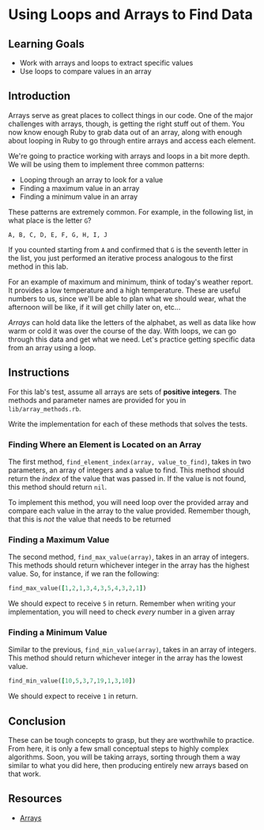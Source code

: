 # Using Loops and Arrays to Find Data

## Learning Goals

- Work with arrays and loops to extract specific values
- Use loops to compare values in an array

## Introduction

Arrays serve as great places to collect things in our code. One of the major
challenges with arrays, though, is getting the right stuff out of them. You now
know enough Ruby to grab data out of an array, along with enough about looping
in Ruby to go through entire arrays and access each element.

We're going to practice working with arrays and loops in a bit
more depth. We will be using them to implement three common patterns:

- Looping through an array to look for a value
- Finding a maximum value in an array
- Finding a minimum value in an array

These patterns are extremely common. For example, in the following list, in what
place is the letter `G`?

```text
A, B, C, D, E, F, G, H, I, J
```

If you counted starting from `A` and confirmed that `G` is the seventh letter
in the list, you just performed an iterative process analogous to the first
method in this lab.

For an example of maximum and minimum, think of today's weather report. It
provides a low temperature and a high temperature. These are useful numbers to
us, since we'll be able to plan what we should wear, what the afternoon will be
like, if it will get chilly later on, etc...

_Arrays_ can hold data like the letters of the alphabet, as well as data like
how warm or cold it was over the course of the day. With loops, we can go
through this data and get what we need. Let's practice getting specific data
from an array using a loop.

## Instructions

For this lab's test, assume all arrays are sets of **positive integers**. The
methods and parameter names are provided for you in `lib/array_methods.rb`.

Write the implementation for each of these methods that solves the tests.

### Finding Where an Element is Located on an Array

The first method, `find_element_index(array, value_to_find)`, takes in two
parameters, an array of integers and a value to find. This method should
return the _index_ of the value that was passed in. If the value is not found,
this method should return `nil`.

To implement this method, you will need loop over the provided array and compare
each value in the array to the value provided. Remember though, that this is
_not_ the value that needs to be returned

### Finding a Maximum Value

The second method, `find_max_value(array)`, takes in an array of integers. This
methods should return whichever integer in the array has the highest value. So,
for instance, if we ran the following:

```ruby
find_max_value([1,2,1,3,4,3,5,4,3,2,1])
```

We should expect to receive `5` in return. Remember when writing your
implementation, you will need to check _every_ number in a given array

### Finding a Minimum Value

Similar to the previous, `find_min_value(array)`, takes in an array of integers.
This method should return whichever integer in the array has the lowest value.

```ruby
find_min_value([10,5,3,7,19,1,3,10])
```

We should expect to receive `1` in return.

## Conclusion

These can be tough concepts to grasp, but they are worthwhile to practice. From
here, it is only a few small conceptual steps to highly complex
algorithms. Soon, you will be taking arrays, sorting through them a way similar
to what you did here, then producing entirely new arrays based on that work.

## Resources

- [Arrays](https://ruby-doc.org/core-2.5.3/Array.html)
